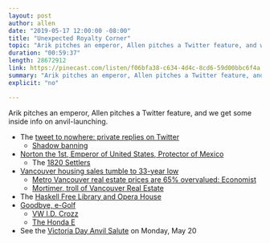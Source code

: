```yaml
---
layout: post
author: allen
date: "2019-05-17 12:00:00 -08:00"
title: "Unexpected Royalty Corner"
topic: "Arik pitches an emperor, Allen pitches a Twitter feature, and we get some inside info on anvil-launching."
duration: "00:59:37"
length: 28672912
link: https://pinecast.com/listen/f06bfa38-c634-4d4c-8cd6-59d00bbc6f4a.mp3
summary: "Arik pitches an emperor, Allen pitches a Twitter feature, and we get some inside info on anvil-launching."
explicit: "no"

---
```

 
Arik pitches an emperor, Allen pitches a Twitter feature, and we get some inside info on anvil-launching.

- The [tweet to nowhere: private replies on Twitter](https://allenpike.com/2012/the-tweet-to-nowhere-private-replies)
	- [Shadow banning](https://en.wikipedia.org/wiki/Shadow_banning)
- [Norton the 1st, Emperor of United States, Protector of Mexico](https://en.wikipedia.org/wiki/Emperor_Norton)
	- The [1820 Settlers](https://en.wikipedia.org/wiki/1820_Settlers)
- [Vancouver housing sales tumble to 33-year low](https://www.theglobeandmail.com/real-estate/vancouver/article-vancouver-housing-sales-tumble-to-33-year-low/)
	- [Metro Vancouver real estate prices are 65% overvalued: Economist](https://www.vancourier.com/real-estate/metro-vancouver-real-estate-prices-are-65-overvalued-economist-1.23401335)
	- [Mortimer, troll of Vancouver Real Estate](https://twitter.com/mortimer_1)
- The [Haskell Free Library and Opera House](https://en.wikipedia.org/wiki/Haskell_Free_Library_and_Opera_House)
- [Goodbye, e-Golf](https://www.motor1.com/news/347808/vw-golf-standard-killed-us/)
	- [VW I.D. Crozz](https://en.wikipedia.org/wiki/Volkswagen_I.D._Crozz)
	- [The Honda E](https://autoweek.com/article/green-cars/honda-e-will-be-name-production-urban-ev-concept)
- See the [Victoria Day Anvil Salute](https://www.newwestcity.ca/calendar-of-events/events/5528.php) on Monday, May 20